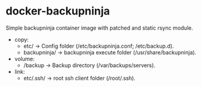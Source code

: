 # docker-backupninja

Simple backupninja container image with patched and static rsync module.

- copy:
    - etc/ -> Config folder (/etc/backupninja.conf; /etc/backup.d).
    - backupninja/ -> backupninja execute folder (/usr/share/backupninja).
- volume:
    - /backup -> Backup directory (/var/backups/servers).
- link:
    - etc/.ssh/ -> root ssh client folder (/root/.ssh).

